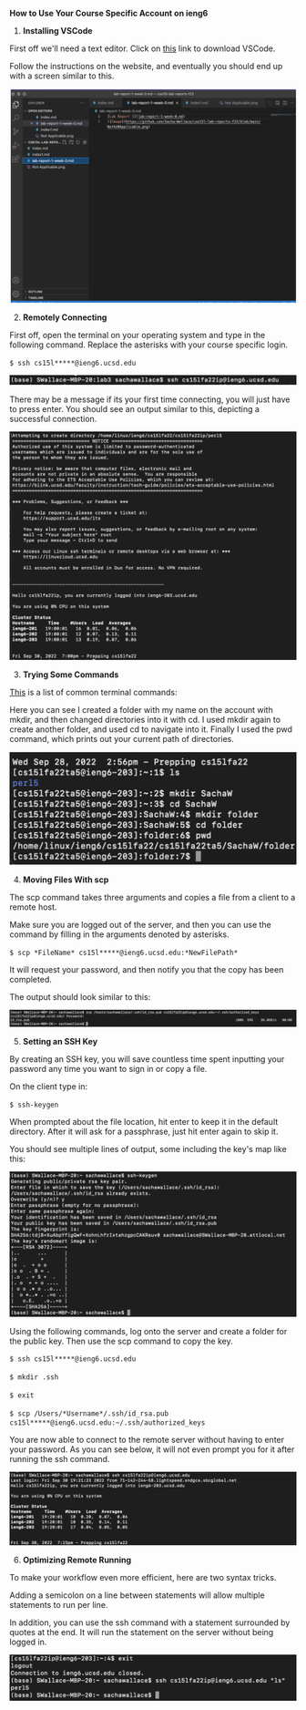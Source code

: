 **How to Use Your Course Specific Account on ieng6**

1. **Installing VSCode**

First off we'll need a text editor. Click on [this](https://code.visualstudio.com/) link to download VSCode.

Follow the instructions on the website, and eventually you should end up with a screen similar to this.

![VSCodePhoto](https://raw.githubusercontent.com/Sacha-Wallace/cse15l-lab-reports-f22/main/VSCodePhoto.png)

2. **Remotely Connecting**

First off, open the terminal on your operating system and type in the following command. Replace the asterisks with your course specific login.

`$ ssh cs15l*****@ieng6.ucsd.edu`

![SSHCommandExamplePhoto](https://raw.githubusercontent.com/Sacha-Wallace/cse15l-lab-reports-f22/main/SSHCommandExamplePhoto.png)

There may be a message if its your first time connecting, you will just have to press enter. You should see an output similar to this, depicting a successful connection.

![RemoteConnectionPhoto](https://raw.githubusercontent.com/Sacha-Wallace/cse15l-lab-reports-f22/main/RemoteConnectionPhoto.png)


3. **Trying Some Commands**

[This](https://www.guru99.com/linux-commands-cheat-sheet.html) is a list of common terminal commands:



Here you can see I created a folder with my name on the account with mkdir, and then changed directories into it with cd. I used mkdir again to create another folder, and used cd to navigate into it. Finally I used the pwd command, which prints out your current path of directories.

![SomeCommandsPhoto](https://raw.githubusercontent.com/Sacha-Wallace/cse15l-lab-reports-f22/main/SomeCommandsPhoto.png)

4. **Moving Files With scp**

The scp command takes three arguments and copies a file from a client to a remote host. 

Make sure you are logged out of the server, and then you can use the command by filling in the arguments denoted by asterisks.

`$ scp *FileName* cs15l*****@ieng6.ucsd.edu:*NewFilePath*`

It will request your password, and then notify you that the copy has been completed.

The output should look similar to this:

![SCPCompletedPhoto](https://raw.githubusercontent.com/Sacha-Wallace/cse15l-lab-reports-f22/main/SCPPhoto.png)

5. **Setting an SSH Key**

By creating an SSH key, you will save countless time spent inputting your password any time you want to sign in or copy a file. 

On the client type in:

`$ ssh-keygen`

When prompted about the file location, hit enter to keep it in the default directory. After it will ask for a passphrase, just hit enter again to skip it. 

You should see multiple lines of output, some including the key's map like this:

![SSHKeygenPhoto](https://raw.githubusercontent.com/Sacha-Wallace/cse15l-lab-reports-f22/main/SSHKeygenPhoto.png)

Using the following commands, log onto the server and create a folder for the public key. Then use the scp command to copy the key.

```
$ ssh cs15l*****@ieng6.ucsd.edu

$ mkdir .ssh

$ exit

$ scp /Users/*Username*/.ssh/id_rsa.pub cs15l*****@ieng6.ucsd.edu:~/.ssh/authorized_keys
```

You are now able to connect to the remote server without having to enter your password. As you can see below, it will not even prompt you for it after running the ssh command.

![SSHConnectedPhoto](https://raw.githubusercontent.com/Sacha-Wallace/cse15l-lab-reports-f22/main/SSHConnectedPhoto.png)

6. **Optimizing Remote Running**

To make your workflow even more efficient, here are two syntax tricks.

Adding a semicolon on a line between statements will allow multiple statements to run per line. 

In addition, you can use the ssh command with a statement surrounded by quotes at the end. It will run the statement on the server without being logged in.

![TricksPhoto](https://raw.githubusercontent.com/Sacha-Wallace/cse15l-lab-reports-f22/main/TricksPhoto.png)